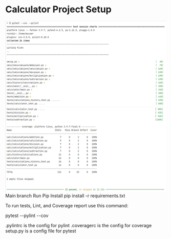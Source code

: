 # Calculator Project Setup

![img_2.png](img_2.png)
![img_1.png](img_1.png)
Main branch
Run Pip Install
pip install -r requirements.txt

To run tests, Lint, and Coverage report use this command:

pytest  --pylint --cov

.pylintrc is the config for pylint
.coveragerc is the config for coverage
setup.py is a config file for pytest
